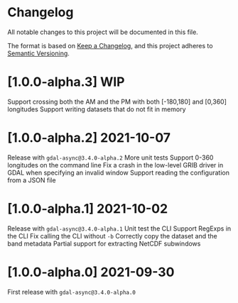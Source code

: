# Changelog

All notable changes to this project will be documented in this file.

The format is based on [Keep a Changelog](https://keepachangelog.com/en/1.0.0/),
and this project adheres to [Semantic Versioning](https://semver.org/spec/v2.0.0.html).

# [1.0.0-alpha.3] WIP

Support crossing both the AM and the PM with both [-180,180] and [0,360] longitudes
Support writing datasets that do not fit in memory

# [1.0.0-alpha.2] 2021-10-07

Release with `gdal-async@3.4.0-alpha.2`
More unit tests
Support 0-360 longitudes on the command line
Fix a crash in the low-level GRIB driver in GDAL when specifying an invalid window
Support reading the configuration from a JSON file

# [1.0.0-alpha.1] 2021-10-02

Release with `gdal-async@3.4.0-alpha.1`
Unit test the CLI
Support RegExps in the CLI
Fix calling the CLI without `-b`
Correctly copy the dataset and the band metadata
Partial support for extracting NetCDF subwindows

# [1.0.0-alpha.0] 2021-09-30

First release with `gdal-async@3.4.0-alpha.0`